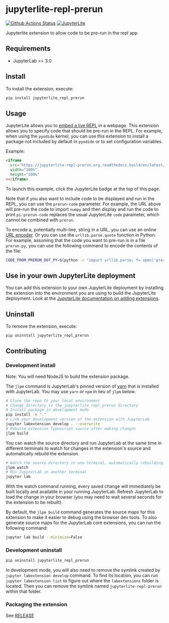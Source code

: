 # jupyterlite-repl-prerun

[![Github Actions Status](https://github.com/jobovy/jupyterlite-repl-prerun/workflows/Build/badge.svg)](https://github.com/jobovy/jupyterlite-repl-prerun/actions/workflows/build.yml)
[![JupyterLite](https://jupyterlite.rtfd.io/en/latest/_static/badge-launch.svg)](<https://jupyterlite-repl-prerun.org.readthedocs.build/en/latest/lite/repl/index.html?kernel=python&prerun=import%20numpy%20as%20np&prerun-code=print(np.pi)>)

Jupyterlite extension to allow code to be pre-run in the repl app

## Requirements

- JupyterLab >= 3.0

## Install

To install the extension, execute:

```bash
pip install jupyterlite_repl_prerun
```

## Usage

JupyterLite allows you to [embed a live REPL](https://jupyterlite.readthedocs.io/en/latest/quickstart/embed-repl.html) in a webpage. This extension allows you to specify code that should be pre-run in the REPL. For example, when using the `pyodide` kernel, you can use this extension to install a package
not included by default in `pyodide` or to set configuration variables.

Example:

```html
<iframe
  src="https://jupyterlite-repl-prerun.org.readthedocs.build/en/latest/lite/repl/index.html?kernel=python&prerun=import%20numpy%20as%20np&prerun-code=print(np.pi)"
  width="100%"
  height="100%"
></iframe>
```

To launch this example, click the JupyterLite badge at the top of this page.

Note that if you also want to include code to be displayed and run in the REPL, you can use the `prerun-code` parameter. For example, the URL above will pre-run the code to import `numpy` and then display and run the code to print `pi`. `prerun-code` replaces the usual JupyterLite `code` parameter, which
cannot be combined with `prerun`.

To encode a, potentially multi-line, string in a URL, you can use an online
[URL encoder](https://www.urlencoder.org/). Or you can use the `urllib.parse.quote` function in Python. For example, assuming that the code you want to pre-run is in a file `prerun.py`, you can use the following command to encode the contents of the file:

```bash
CODE_FROM_PRERUN_DOT_PY=$(python -c "import urllib.parse; f= open('prerun.py','r'); out= [urllib.parse.quote(line,safe='')+'%0A' for line in f.readlines() if line[0] != '#']; f.close(); print(''.join(out))")
```

## Use in your own JupyterLite deployment

You can add this extension to your own JupyterLite deployment by installing 
the extension into the environment you are using to build the JupyterLite
deployment. Look at the [JupyterLite documentation on adding extensions](https://jupyterlite.readthedocs.io/en/latest/howto/configure/simple_extensions.html).


## Uninstall

To remove the extension, execute:

```bash
pip uninstall jupyterlite_repl_prerun
```

## Contributing

### Development install

Note: You will need NodeJS to build the extension package.

The `jlpm` command is JupyterLab's pinned version of
[yarn](https://yarnpkg.com/) that is installed with JupyterLab. You may use
`yarn` or `npm` in lieu of `jlpm` below.

```bash
# Clone the repo to your local environment
# Change directory to the jupyterlite_repl_prerun directory
# Install package in development mode
pip install -e "."
# Link your development version of the extension with JupyterLab
jupyter labextension develop . --overwrite
# Rebuild extension Typescript source after making changes
jlpm build
```

You can watch the source directory and run JupyterLab at the same time in different terminals to watch for changes in the extension's source and automatically rebuild the extension.

```bash
# Watch the source directory in one terminal, automatically rebuilding when needed
jlpm watch
# Run JupyterLab in another terminal
jupyter lab
```

With the watch command running, every saved change will immediately be built locally and available in your running JupyterLab. Refresh JupyterLab to load the change in your browser (you may need to wait several seconds for the extension to be rebuilt).

By default, the `jlpm build` command generates the source maps for this extension to make it easier to debug using the browser dev tools. To also generate source maps for the JupyterLab core extensions, you can run the following command:

```bash
jupyter lab build --minimize=False
```

### Development uninstall

```bash
pip uninstall jupyterlite_repl_prerun
```

In development mode, you will also need to remove the symlink created by `jupyter labextension develop`
command. To find its location, you can run `jupyter labextension list` to figure out where the `labextensions`
folder is located. Then you can remove the symlink named `jupyterlite-repl-prerun` within that folder.

### Packaging the extension

See [RELEASE](RELEASE.md)
